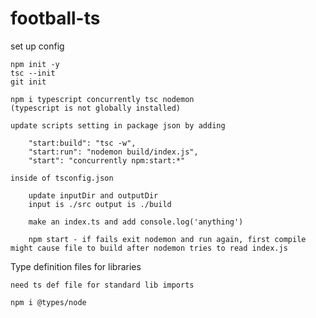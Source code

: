 # football-ts

set up config

    npm init -y
    tsc --init
    git init

    npm i typescript concurrently tsc nodemon
    (typescript is not globally installed)

    update scripts setting in package json by adding

        "start:build": "tsc -w",
        "start:run": "nodemon build/index.js",
        "start": "concurrently npm:start:*"

    inside of tsconfig.json

        update inputDir and outputDir
        input is ./src output is ./build

        make an index.ts and add console.log('anything')

        npm start - if fails exit nodemon and run again, first compile might cause file to build after nodemon tries to read index.js

Type definition files for libraries

    need ts def file for standard lib imports

    npm i @types/node
